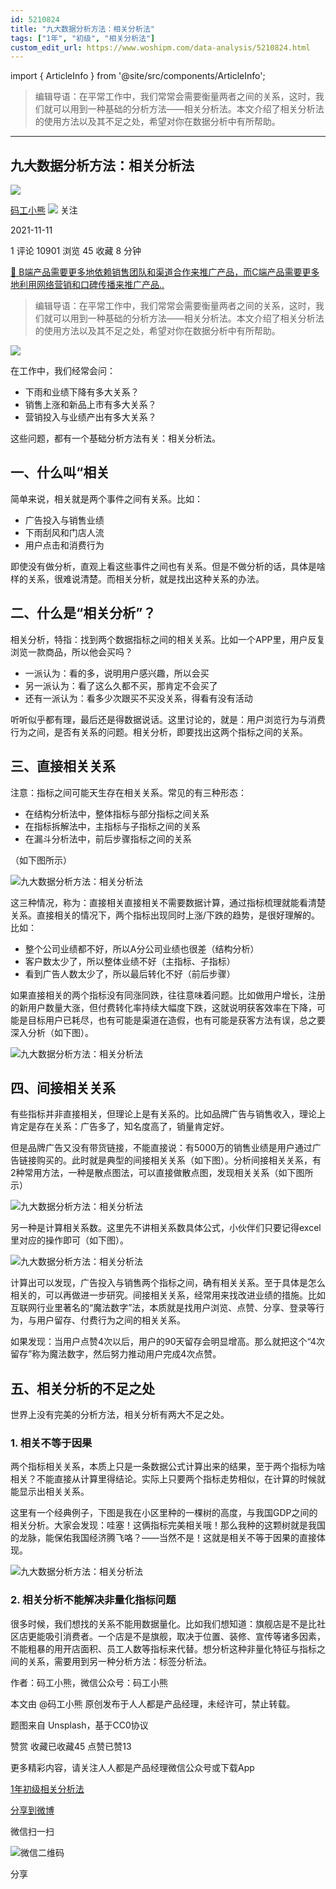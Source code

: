 ```yaml
---
id: 5210824
title: "九大数据分析方法：相关分析法"
tags: ["1年", "初级", "相关分析法"]
custom_edit_url: https://www.woshipm.com/data-analysis/5210824.html
---
```

import { ArticleInfo } from '@site/src/components/ArticleInfo';

<ArticleInfo
    author="码工小熊"
    authorLink="https://www.woshipm.com/u/1285820"
    published="2021-11-11"
    views={10901}
    comments={1}
    collects={45}
/>

> 编辑导语：在平常工作中，我们常常会需要衡量两者之间的关系，这时，我们就可以用到一种基础的分析方法——相关分析法。本文介绍了相关分析法的使用方法以及其不足之处，希望对你在数据分析中有所帮助。

---

## 九大数据分析方法：相关分析法

[![](https://static.woshipm.com/APP_U_202106_20210620005424_1343.jpeg?imageView2/1/w/72/h/72/q/100)](https://www.woshipm.com/u/1285820)

[码工小熊](https://www.woshipm.com/u/1285820) ![](https://static.woshipm.com/tag/1101_1@2x.png) 关注

2021-11-11

1 评论 10901 浏览 45 收藏 8 分钟

[🔗 B端产品需要更多地依赖销售团队和渠道合作来推广产品，而C端产品需要更多地利用网络营销和口碑传播来推广产品..](https://ke.qidianla.com/courses/bcpm)

> 编辑导语：在平常工作中，我们常常会需要衡量两者之间的关系，这时，我们就可以用到一种基础的分析方法——相关分析法。本文介绍了相关分析法的使用方法以及其不足之处，希望对你在数据分析中有所帮助。

![](https://image.woshipm.com/wp-files/2021/11/0HbcJBIflD94EEU5YcR5.jpg)

在工作中，我们经常会问：

*   下雨和业绩下降有多大关系？
*   销售上涨和新品上市有多大关系？
*   营销投入与业绩产出有多大关系？

这些问题，都有一个基础分析方法有关：相关分析法。

## 一、什么叫“相关

简单来说，相关就是两个事件之间有关系。比如：

*   广告投入与销售业绩
*   下雨刮风和门店人流
*   用户点击和消费行为

即使没有做分析，直观上看这些事件之间也有关系。但是不做分析的话，具体是啥样的关系，很难说清楚。而相关分析，就是找出这种关系的办法。

## 二、什么是“相关分析”？

相关分析，特指：找到两个数据指标之间的相关关系。比如一个APP里，用户反复浏览一款商品，所以他会买吗？

*   一派认为：看的多，说明用户感兴趣，所以会买
*   另一派认为：看了这么久都不买，那肯定不会买了
*   还有一派认为：看多少次跟买不买没关系，得看有没有活动

听听似乎都有理，最后还是得数据说话。这里讨论的，就是：用户浏览行为与消费行为之间，是否有关系的问题。相关分析，即要找出这两个指标之间的关系。

## 三、直接相关关系

注意：指标之间可能天生存在相关关系。常见的有三种形态：

*   在结构分析法中，整体指标与部分指标之间关系
*   在指标拆解法中，主指标与子指标之间的关系
*   在漏斗分析法中，前后步骤指标之间的关系

（如下图所示）

![九大数据分析方法：相关分析法](https://image.woshipm.com/wp-files/2021/11/XKai5oPUUW6g4JCPkwvW.png)

这三种情况，称为：直接相关直接相关不需要数据计算，通过指标梳理就能看清楚关系。直接相关的情况下，两个指标出现同时上涨/下跌的趋势，是很好理解的。比如：

*   整个公司业绩都不好，所以A分公司业绩也很差（结构分析）
*   客户数太少了，所以整体业绩不好（主指标、子指标）
*   看到广告人数太少了，所以最后转化不好（前后步骤）

如果直接相关的两个指标没有同涨同跌，往往意味着问题。比如做用户增长，注册的新用户数量大涨，但付费转化率持续大幅度下跌，这就说明获客效率在下降，可能是目标用户已耗尽，也有可能是渠道在造假，也有可能是获客方法有误，总之要深入分析（如下图）。

![九大数据分析方法：相关分析法](https://image.woshipm.com/wp-files/2021/11/jiXZdTOtdMbHq1uPVusM.png)

## 四、间接相关关系

有些指标并非直接相关，但理论上是有关系的。比如品牌广告与销售收入，理论上肯定是存在关系：广告多了，知名度高了，销量肯定好。

但是品牌广告又没有带货链接，不能直接说：有5000万的销售业绩是用户通过广告链接购买的。此时就是典型的间接相关关系（如下图）。分析间接相关关系，有2种常用方法，一种是散点图法，可以直接做散点图，发现相关关系（如下图所示）

![九大数据分析方法：相关分析法](https://image.woshipm.com/wp-files/2021/11/MfZ2Tmb3sHtMqkS3YgKr.png)

另一种是计算相关系数。这里先不讲相关系数具体公式，小伙伴们只要记得excel里对应的操作即可（如下图）。

![九大数据分析方法：相关分析法](https://image.woshipm.com/wp-files/2021/11/9gPqUnSSoHDiUpJjgP7K.png)

计算出可以发现，广告投入与销售两个指标之间，确有相关关系。至于具体是怎么相关的，可以再做进一步研究。间接相关关系，经常用来找改进业绩的措施。比如互联网行业里著名的“魔法数字”法，本质就是找用户浏览、点赞、分享、登录等行为，与用户留存、付费行为之间的相关关系。

如果发现：当用户点赞4次以后，用户的90天留存会明显增高。那么就把这个“4次留存”称为魔法数字，然后努力推动用户完成4次点赞。

## 五、相关分析的不足之处

世界上没有完美的分析方法，相关分析有两大不足之处。

### 1\. 相关不等于因果

两个指标相关关系，本质上只是一条数据公式计算出来的结果，至于两个指标为啥相关？不能直接从计算里得结论。实际上只要两个指标走势相似，在计算的时候就能显示出相关关系。

这里有一个经典例子，下图是我在小区里种的一棵树的高度，与我国GDP之间的相关分析。大家会发现：哇塞！这俩指标完美相关哦！那么我种的这颗树就是我国的龙脉，能保佑我国经济腾飞咯？——当然不是！这就是相关不等于因果的直接体现。

![九大数据分析方法：相关分析法](https://image.woshipm.com/wp-files/2021/11/g9MFmoa56dYqZh48oTov.png)

### 2\. 相关分析不能解决非量化指标问题

很多时候，我们想找的关系不能用数据量化。比如我们想知道：旗舰店是不是比社区店更能吸引消费者。一个店是不是旗舰，取决于位置、装修、宣传等诸多因素，不能粗暴的用开店面积、员工人数等指标来代替。想分析这种非量化特征与指标之间的关系，需要用到另一种分析方法：标签分析法。

作者：码工小熊，微信公众号：码工小熊

本文由 @码工小熊 原创发布于人人都是产品经理，未经许可，禁止转载。

题图来自 Unsplash，基于CC0协议

赞赏 收藏已收藏45 点赞已赞13

更多精彩内容，请关注人人都是产品经理微信公众号或下载App

[1年](https://www.woshipm.com/tag/1%e5%b9%b4)[初级](https://www.woshipm.com/tag/%e5%88%9d%e7%ba%a7)[相关分析法](https://www.woshipm.com/tag/%e7%9b%b8%e5%85%b3%e5%88%86%e6%9e%90%e6%b3%95)

[分享到微博](https://service.weibo.com/share/share.php?appkey=2775287854&title=九大数据分析方法：相关分析法&url=https://www.woshipm.com/data-analysis/5210824.html&pic=https://image.woshipm.com/wp-files/2021/11/0HbcJBIflD94EEU5YcR5.jpg)

微信扫一扫

![微信二维码](https://api.pwmqr.com/qrcode/create/?url=https://www.woshipm.com/data-analysis/5210824.html)

分享